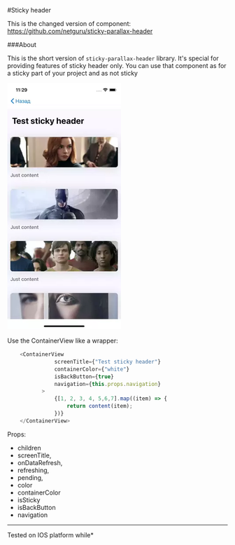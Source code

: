 #Sticky header

This is the changed version of component: https://github.com/netguru/sticky-parallax-header
 
 ###About
 
This is the short version of `sticky-parallax-header` library. It's special for providing features of sticky header only.
You can use that component as for a sticky part of your project and as not sticky



![Tabbed Header Gif](./assets/presentation1.webp)


Use the ContainerView like a wrapper:

```js
    <ContainerView
               screenTitle={"Test sticky header"}
               containerColor={"white"}
               isBackButton={true}
               navigation={this.props.navigation}
           >
               {[1, 2, 3, 4, 5,6,7].map((item) => {
                   return content(item);
               })}
    </ContainerView>
```
Props:
*  children
*  screenTitle,
*  onDataRefresh,
*  refreshing,
*  pending,
*  color
* containerColor
* isSticky
* isBackButton
* navigation
 ---
Tested on IOS platform while*
